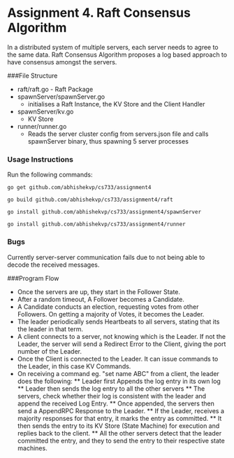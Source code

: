 Assignment 4. Raft Consensus Algorithm
======================================

In a distributed system of multiple servers, each server needs to agree to the same data. Raft Consensus Algorithm proposes a log based approach to have consensus amongst the servers.

###File Structure
* raft/raft.go - Raft Package
* spawnServer/spawnServer.go
	- initialises a Raft Instance, the KV Store and the Client Handler
* spawnServer/kv.go
	- KV Store
* runner/runner.go
	- Reads the server cluster config from servers.json file and calls spawnServer binary, thus spawning 5 server processes

### Usage Instructions

Run the following commands:

`go get github.com/abhishekvp/cs733/assignment4`

`go build github.com/abhishekvp/cs733/assignment4/raft`

`go install github.com/abhishekvp/cs733/assignment4/spawnServer`

`go install github.com/abhishekvp/cs733/assignment4/runner`

### Bugs
Currently server-server communication fails due to not being able to decode the received messages.


###Program Flow

* Once the servers are up, they start in the Follower State.
* After a random timeout, A Follower becomes a Candidate.
* A Candidate conducts an election, requesting votes from other Followers. On getting a majority of Votes, it becomes the Leader.
* The leader periodically sends Heartbeats to all servers, stating that its the leader in that term.
* A client connects to a server, not knowing which is the Leader. If not the Leader, the server will send a Redirect Error to the Client, giving the port number of the Leader.
* Once the Client is connected to the Leader. It can issue commands to the Leader, in this case KV Commands.
* On receiving a command eg. "set name ABC" from a client, the leader does the following:
** Leader first Appends the log entry in its own log
** Leader then sends the log entry to all the other servers
** The servers, check whether their log is consistent with the leader and append the received Log Entry.
** Once appended, the servers then send a AppendRPC Response to the Leader.
** If the Leader, receives a majority responses for that entry, it marks the entry as committed.
** It then sends the entry to its KV Store (State Machine) for execution and replies back to the client.
** All the other servers detect that the leader committed the entry, and they to send the entry to their respective state machines.




  



